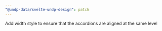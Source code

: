 ```yaml
---
"@undp-data/svelte-undp-design": patch
---
```


Add width style to ensure that the accordions are aligned at the same level
